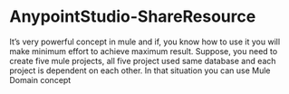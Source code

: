 # AnypointStudio-ShareResource
It’s very powerful concept in mule and if, you know how to use it you will make minimum effort to achieve maximum result. Suppose, you need to create five mule projects, all five project used same database and each project is dependent on each other. In that situation you can use Mule Domain concept
